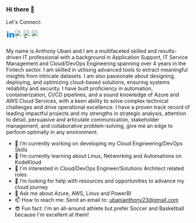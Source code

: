 <!--
**Tonyb23/Tonyb23** is a ✨ _special_ ✨ repository because its `README.md` (this file) appears on your GitHub profile.

Here are some ideas to get you started:

- 🔭 I’m currently working on ...
- 🌱 I’m currently learning ...
- 👯 I’m looking to collaborate on ...
- 🤔 I’m looking for help with ...
- 💬 Ask me about ...
- 📫 How to reach me: ...
- 😄 Pronouns: ...
- ⚡ Fun fact: ...
-->

### Hi there 👋

Let's Connect: <br />

<a href="https://www.linkedin.com/in/anthonyifeanyiubani/" target="_blank">
  <img align="left" alt="Anthony's LinkedIn" width="24px" height="22px" src="https://github.com/Yash-Handa/Yash-Handa/blob/main/linkedin.gif" />
</a>

<a href="mailto: ubanianthony23@gmail.com" target="_blank">
  <img align="left" alt="Anthony's Email" width="24px" height="20px" src="https://media.giphy.com/media/UShcAHeMQvM708tGdY/giphy.gif" />
</a>

<a href="https://x.com/Tonyb_Ubani" target="_blank">
  <img align="left" alt="TonyB_Ubani | Twitter" width="22px" height="22px" src="https://media.giphy.com/media/N7sG50flbD9pS/giphy.gif" />
</a>

<a href="http://t.me/dRealTonyB" target="_blank">
  <img align="left" alt="Anthony's Telegram" width="22px" height="20px" src="https://media.giphy.com/media/ZcdZ7ldgeIhfesqA6E/giphy.gif" />
</a>  <br />
<br />

My name is Anthony Ubani and I am a multifaceted skilled and results-driven IT professional with a background in Application Support, IT Service Management and Cloud/DevOps Engineering spanning over 4 years in the Fintech sector. I am skilled in utilising advanced tools to extract meaningful insights from intricate datasets. I am also passionate about designing, deploying, and optimizing cloud-based solutions, ensuring systems reliability and security.
I have built proficiency in automation, containerization, CI/CD pipelines, and a sound knowledge of Azure and AWS Cloud Services, with a keen ability to solve complex technical challenges and drive operational excellence.
I have a proven track record of leading impactful projects and my strengths in strategic analysis, attention to detail, persuasive and articulate communication, stakeholder management, and collaborative problem-solving, give me an edge to perform optimally in any environment.

- 🔭 I’m currently working on developing my Cloud Engineering/DevOps Skills
- 🌱 I’m currently learning about Linux, Networking and Automations on KodeKloud
- 💼 I'm interested in Cloud/DevOps Engineer/Solutions Architect related roles 
- 🤔 I’m looking for help with resources and opportunities to advance my cloud journey
- 💬 Ask me about Azure, AWS, Linux and PowerBI
- 📫 How to reach me: Send an email to: ubanianthony23@gmail.com
- 😎 Fun fact: I'm an all-around athlete but prefer Soccer and Basketball because I'm excellent at them!
